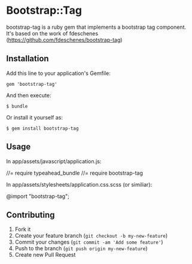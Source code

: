 # Bootstrap::Tag

bootstrap-tag is a ruby gem that implements a bootstrap tag component. It's based on the work of fdeschenes (https://github.com/fdeschenes/bootstrap-tag)

## Installation

Add this line to your application's Gemfile:

    gem 'bootstrap-tag'

And then execute:

    $ bundle

Or install it yourself as:

    $ gem install bootstrap-tag

## Usage

In app/assets/javascript/application.js:

//= require typeahead_bundle
//= require bootstrap-tag

In app/assets/stylesheets/application.css.scss (or similiar):

@import "bootstrap-tag";



## Contributing

1. Fork it
2. Create your feature branch (`git checkout -b my-new-feature`)
3. Commit your changes (`git commit -am 'Add some feature'`)
4. Push to the branch (`git push origin my-new-feature`)
5. Create new Pull Request
